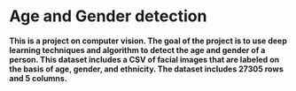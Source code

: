 




# Age and Gender detection

**This is a project on computer vision. The goal of the project is to use deep learning techniques and algorithm to detect the age and gender of a person. This dataset includes a CSV of facial images that are labeled on the basis of age, gender, and ethnicity.
The dataset includes 27305 rows and 5 columns.**
